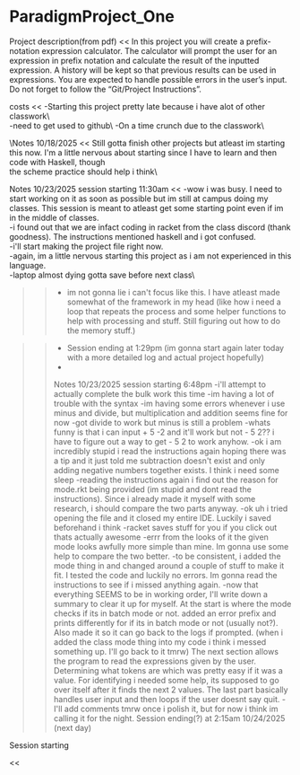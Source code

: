 # ParadigmProject_One
Project description(from pdf)  <<
In this project you will create a prefix-notation expression calculator. The calculator will prompt
the user for an expression in prefix notation and calculate the result of the inputted expression.
A history will be kept so that previous results can be used in expressions. You are expected to
handle possible errors in the user’s input. Do not forget to follow the “Git/Project Instructions”.
>>
costs <<
-Starting this project pretty late because i have alot of other classwork\   
-need to get used to github\ 
-On a time crunch due to the classwork\
>>
\Notes 10/18/2025
<<
Still gotta finish other projects but atleast im starting this now. I'm a little nervous about starting since I have to learn and then code with Haskell, though  
the scheme practice should help i think\
>>
Notes 10/23/2025 session starting 11:30am 
<<
-wow i was busy. I need to start working on it as soon as possible but im still at campus doing my classes. This session is meant to atleast get some starting point even if im in the middle of classes.\
-i found out that we are infact coding in racket from the class discord (thank goodness). The instructions mentioned haskell and i got confused.\
-i'll start making the project file right now.\
-again, im a little nervous starting this project as i am not experienced in this language.\
-laptop almost dying gotta save before next class\
>> - im not gonna lie i can't focus like this. I have atleast made somewhat of the framework in my head (like how i need a loop that repeats the process and some helper functions to help with processing and stuff. Still figuring out how to do the memory stuff.)

>> - Session ending at 1:29pm (im gonna start again later today with a more detailed log and actual project hopefully)
>> - 
>> Notes 10/23/2025 session starting 6:48pm
-i'll attempt to actually complete the bulk work this time
-im having a lot of trouble with the syntax
-im having some errors whenever i use minus and divide, but multiplication and addition seems fine for now
-got divide to work but minus is still a problem
-whats funny is that i can input + 5 -2 and it'll work but not - 5 2?? i have to figure out a way to get - 5 2 to work anyhow.
-ok i am incredibly stupid i read the instructions again hoping there was a tip and it just told me subtraction doesn't exist and only adding negative numbers together exists. I think i need some sleep
-reading the instructions again i find out the reason for mode.rkt being provided (im stupid and dont read the instructions). Since i already made it myself with some research, i should compare the two parts anyway.
-ok uh i tried opening the file and it closed my entire IDE. Luckily i saved beforehand i think
-racket saves stuff for you if you click out thats actually awesome
-errr from the looks of it the given mode looks awfully more simple than mine. Im gonna use some help to compare the two better.
-to be consistent, i added the mode thing in and changed around a couple of stuff to make it fit. I tested the code and luckily no errors. Im gonna read the instructions to see if i missed anything again.
-now that everything SEEMS to be in working order, I'll write down a summary to clear it up for myself. At the start is where the mode checks if its in batch mode or not. added an error prefix and prints differently for if its in batch mode or not (usually not?). Also made it so it can go back to the logs if prompted. (when i added the class mode thing into my code i think i messed something up. I'll go back to it tmrw) The next section allows the program to read the expressions given by the user. Determining what tokens are which was pretty easy if it was a value. For identifying i needed some help, its supposed to go over itself after it finds the next 2 values. The last part basically handles user input and then loops if the user doesnt say quit.
-I'll add comments tmrw once i polish it, but for now i think im calling it for the night.
Session ending(?) at 2:15am 10/24/2025 (next day)

Session starting

<<


>>
